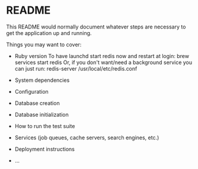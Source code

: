 # README

This README would normally document whatever steps are necessary to get the
application up and running.

Things you may want to cover:

* Ruby version
To have launchd start redis now and restart at login:
  brew services start redis
Or, if you don't want/need a background service you can just run:
  redis-server /usr/local/etc/redis.conf


* System dependencies

* Configuration

* Database creation

* Database initialization

* How to run the test suite

* Services (job queues, cache servers, search engines, etc.)

* Deployment instructions

* ...
